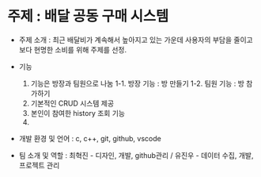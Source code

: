 # 주제 : 배달 공동 구매 시스템

- 주제 소개 : 최근 배달비가 계속해서 높아지고 있는 가운데 사용자의 부담을 줄이고 보다 현명한 소비를 위해 주제를 선정.

- 기능
  1. 기능은 방장과 팀원으로 나눔
    1-1. 방장 기능 : 방 만들기
    1-2. 팀원 기능 : 방 참가하기
  2. 기본적인 CRUD 시스템 제공
  3. 본인이 참여한 history 조회 기능
  4. 
 
- 개발 환경 및 언어 : c, c++, git, github, vscode

- 팀 소개 및 역할 : 최혁진 - 디자인, 개발, github관리 / 유진우 -  데이터 수집, 개발, 프로젝트 관리
